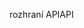 <span data-ttu-id="7faf6-101">rozhraní API</span><span class="sxs-lookup"><span data-stu-id="7faf6-101">API</span></span>